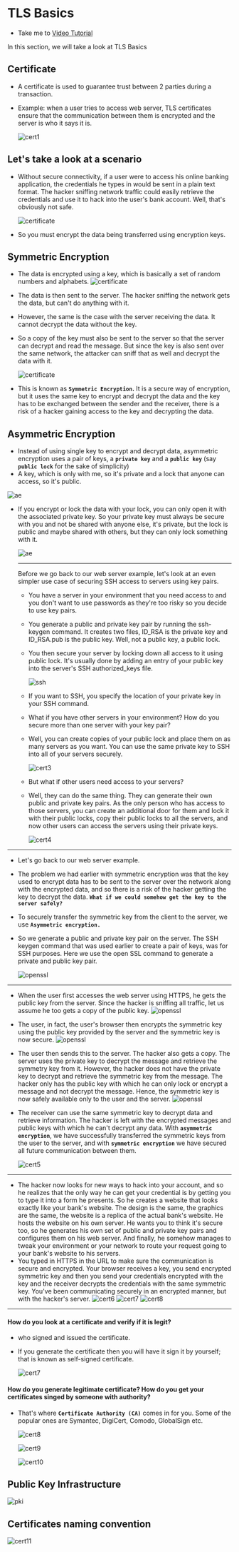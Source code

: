 # TLS Basics

- Take me to [Video Tutorial](https://kodekloud.com/topic/tls-basics/)

In this section, we will take a look at TLS Basics

## Certificate

- A certificate is used to guarantee trust between 2 parties during a transaction.
- Example: when a user tries to access web server, TLS certificates ensure that the communication between them is encrypted and the server is who it says it is.
  
  ![cert1](../../images/cert1.PNG)

## Let's take a look at a scenario

- Without secure connectivity, if a user were to access his online banking application, the credentials he types in would be sent in a plain text format. The hacker sniffing network traffic could easily retrieve the credentials and use it to hack into the user's bank account. Well, that's obviously not safe.
  
  ![certificate](../../images/certificate.PNG)
- So you must encrypt the data being transferred using encryption keys.

## Symmetric Encryption

- The data is encrypted using a key, which is basically a set of random numbers and alphabets.
  ![certificate](../../images/se1.png)
- The data is then sent to the server. The hacker sniffing the network gets the data, but can't do anything with it.
- However, the same is the case with the server receiving the data. It cannot decrypt the data without the key.
- So a copy of the key must also be sent to the server so that the server can decrypt and read the message. But since the key is also sent over the same network, the attacker can sniff that as well and decrypt the data with it.
  
  ![certificate](../../images/se2.png)
- This is known as **`Symmetric Encryption`.** It is a secure way of encryption, but it uses the same key to encrypt and decrypt the data and the key has to be exchanged between the sender and the receiver, there is a risk of a hacker gaining access to the key and decrypting the data.

## Asymmetric Encryption

- Instead of using single key to encrypt and decrypt data, asymmetric encryption uses a pair of keys, a **`private key`** and a **`public key`** (say **`public lock`** for the sake of simplicity)
- A key, which is only with me, so it's private and a lock that anyone can access, so it's public.

![ae](../../images/ae1.png)

- If you encrypt or lock the data with your lock, you can only open it with the associated private key. So your private key must always be secure with you and not be shared with anyone else, it's private, but the lock is public and maybe shared with others, but they can only lock something with it.
  
  ![ae](../../images/ae2.png)
  
  ---
  
  Before we go back to our web server example, let's look at an even simpler use case of securing SSH access to servers using key pairs.
  
  - You have a server in your environment that you need access to and you don't want to use passwords as they're too risky so you decide to use key pairs.
  - You generate a public and private key pair by running the ssh-keygen command. It creates two files, ID_RSA is the private key and ID_RSA.pub is the public key. Well, not a public key, a public lock.
  - You then secure your server by locking down all access to it using public lock. It's usually done by adding an entry of your public key into the server's SSH authorized_keys file.
    
    ![ssh](../../images/ssh1.png)
  - If you want to SSH, you specify the location of your private key in your SSH command.
  - What if you have other servers in your environment? How do you secure more than one server with your key pair?
  - Well, you can create copies of your public lock and place them on as many servers as you want. You can use the same private key to SSH into all of your servers securely.
    
    ![cert3](../../images/cert3.PNG)
  - But what if other users need access to your servers?
  - Well, they can do the same thing. They can generate their own public and private key pairs. As the only person who has access to those servers, you can create an additional door for them and lock it with their public locks, copy their public locks to all the servers, and now other users can access the servers using their private keys.
    
    ![cert4](../../images/cert4.PNG)

---

- Let's go back to our web server example.
- The problem we had earlier with symmetric encryption was that the key used to encrypt data has to be sent to the server over the network along with the encrypted data, and so there is a risk of the hacker getting the key to decrypt the data.
  **`What if we could somehow get the key to the server safely?`**
- To securely transfer the symmetric key from the client to the server, we use **`Asymmetric encryption.`**
- So we generate a public and private key pair on the server. The SSH keygen command that was used earlier to create a pair of keys, was for SSH purposes. Here we use the open SSL command to generate a private and public key pair.
  
  ![openssl](../../images/openssl.png)

---

- When the user first accesses the web server using HTTPS, he gets the public key from the server. Since the hacker is sniffing all traffic, let us assume he too gets a copy of the public key.
  ![openssl](../../images/ssl.png)
- The user, in fact, the user's browser then encrypts the symmetric key using the public key provided by the server and the symmetric key is now secure.
  ![openssl](../../images/ssl1.png)
- The user then sends this to the server. The hacker also gets a copy. The server uses the private key to decrypt the message and retrieve the symmetry key from it. However, the hacker does not have the private key to decrypt and retrieve the symmetric key from the message. The hacker only has the public key with which he can only lock or encrypt a message and not decrypt the message. Hence, the symmetric key is now safely available only to the user and the server.
  ![openssl](../../images/ssl2.png)
- The receiver can use the same symmetric key to decrypt data and retrieve information. The hacker is left with the encrypted messages and public keys with which he can't decrypt any data. With **`asymmetric encryption`**, we have successfully transferred the symmetric keys from the user to the server, and with **`symmetric encryption`** we have secured all future communication between them.
  
  ![cert5](../../images/cert5.PNG)

---

- The hacker now looks for new ways to hack into your account, and so he realizes that the only way he can get your credential is by getting you to type it into a form he presents. So he creates a website that looks exactly like your bank's website. The design is the same, the graphics are the same, the website is a replica of the actual bank's website. He hosts the website on his own server. He wants you to think it's secure too, so he generates his own set of public and private key pairs and configures them on his web server. And finally, he somehow manages to tweak your environment or your network to route your request going to your bank's website to his servers.
- You typed in HTTPS in the URL to make sure the communication is secure and encrypted. Your browser receives a key, you send encrypted symmetric key and then you send your credentials encrypted with the key and the receiver decrypts the credentials with the same symmetric key. You've been communicating securely in an encrypted manner, but with the hacker's server.
  ![cert6](../../images/ssl4.png)
  ![cert7](../../images/ssl5.png)
  ![cert8](../../images/ssl3.png)

---

#### How do you look at a certificate and verify if it is legit?

- who signed and issued the certificate.
- If you generate the certificate then you will have it sign it by yourself; that is known as self-signed certificate.
  
  ![cert7](../../images/cert7.PNG)

#### How do you generate legitimate certificate? How do you get your certificates singed by someone with authority?

- That's where **`Certificate Authority (CA)`** comes in for you. Some of the popular ones are Symantec, DigiCert, Comodo, GlobalSign etc.
  
  ![cert8](../../images/cert8.PNG)
  
  ![cert9](../../images/cert9.PNG)
  
  ![cert10](../../images/cert10.PNG)

## Public Key Infrastructure

![pki](../../images/pki.PNG)

## Certificates naming convention

![cert11](../../images/cert11.PNG)

